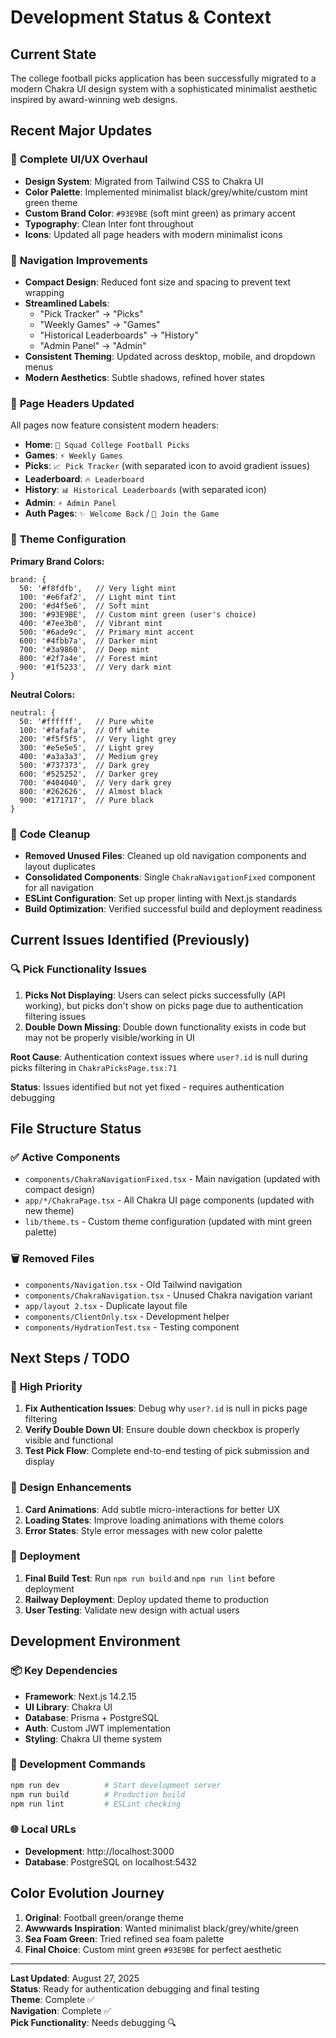 # Development Status & Context

## Current State
The college football picks application has been successfully migrated to a modern Chakra UI design system with a sophisticated minimalist aesthetic inspired by award-winning web designs.

## Recent Major Updates

### 🎨 **Complete UI/UX Overhaul**
- **Design System**: Migrated from Tailwind CSS to Chakra UI
- **Color Palette**: Implemented minimalist black/grey/white/custom mint green theme
- **Custom Brand Color**: `#93E9BE` (soft mint green) as primary accent
- **Typography**: Clean Inter font throughout
- **Icons**: Updated all page headers with modern minimalist icons

### 🔧 **Navigation Improvements**
- **Compact Design**: Reduced font size and spacing to prevent text wrapping
- **Streamlined Labels**: 
  - "Pick Tracker" → "Picks"
  - "Weekly Games" → "Games" 
  - "Historical Leaderboards" → "History"
  - "Admin Panel" → "Admin"
- **Consistent Theming**: Updated across desktop, mobile, and dropdown menus
- **Modern Aesthetics**: Subtle shadows, refined hover states

### 📱 **Page Headers Updated**
All pages now feature consistent modern headers:
- **Home**: `🎯 Squad College Football Picks`
- **Games**: `⚡ Weekly Games`
- **Picks**: `📈 Pick Tracker` (with separated icon to avoid gradient issues)
- **Leaderboard**: `🔥 Leaderboard`
- **History**: `📊 Historical Leaderboards` (with separated icon)
- **Admin**: `⚡ Admin Panel`
- **Auth Pages**: `✨ Welcome Back` / `🚀 Join the Game`

### 🎨 **Theme Configuration**
**Primary Brand Colors:**
```
brand: {
  50: '#f8fdfb',   // Very light mint
  100: '#e6faf2',  // Light mint tint  
  200: '#d4f5e6',  // Soft mint
  300: '#93E9BE',  // Custom mint green (user's choice)
  400: '#7ee3b0',  // Vibrant mint
  500: '#6ade9c',  // Primary mint accent
  600: '#4fbb7a',  // Darker mint
  700: '#3a9860',  // Deep mint
  800: '#2f7a4e',  // Forest mint
  900: '#1f5233',  // Very dark mint
}
```

**Neutral Colors:**
```
neutral: {
  50: '#ffffff',   // Pure white
  100: '#fafafa',  // Off white
  200: '#f5f5f5',  // Very light grey
  300: '#e5e5e5',  // Light grey
  400: '#a3a3a3',  // Medium grey
  500: '#737373',  // Dark grey
  600: '#525252',  // Darker grey
  700: '#404040',  // Very dark grey
  800: '#262626',  // Almost black
  900: '#171717',  // Pure black
}
```

### 🧹 **Code Cleanup**
- **Removed Unused Files**: Cleaned up old navigation components and layout duplicates
- **Consolidated Components**: Single `ChakraNavigationFixed` component for all navigation
- **ESLint Configuration**: Set up proper linting with Next.js standards
- **Build Optimization**: Verified successful build and deployment readiness

## Current Issues Identified (Previously)

### 🔍 **Pick Functionality Issues**
1. **Picks Not Displaying**: Users can select picks successfully (API working), but picks don't show on picks page due to authentication filtering issues
2. **Double Down Missing**: Double down functionality exists in code but may not be properly visible/working in UI

**Root Cause**: Authentication context issues where `user?.id` is null during picks filtering in `ChakraPicksPage.tsx:71`

**Status**: Issues identified but not yet fixed - requires authentication debugging

## File Structure Status

### ✅ **Active Components**
- `components/ChakraNavigationFixed.tsx` - Main navigation (updated with compact design)
- `app/*/ChakraPage.tsx` - All Chakra UI page components (updated with new theme)
- `lib/theme.ts` - Custom theme configuration (updated with mint green palette)

### 🗑️ **Removed Files**
- `components/Navigation.tsx` - Old Tailwind navigation
- `components/ChakraNavigation.tsx` - Unused Chakra navigation variant
- `app/layout 2.tsx` - Duplicate layout file
- `components/ClientOnly.tsx` - Development helper
- `components/HydrationTest.tsx` - Testing component

## Next Steps / TODO

### 🔧 **High Priority**
1. **Fix Authentication Issues**: Debug why `user?.id` is null in picks page filtering
2. **Verify Double Down UI**: Ensure double down checkbox is properly visible and functional
3. **Test Pick Flow**: Complete end-to-end testing of pick submission and display

### 🎨 **Design Enhancements** 
1. **Card Animations**: Add subtle micro-interactions for better UX
2. **Loading States**: Improve loading animations with theme colors
3. **Error States**: Style error messages with new color palette

### 🚀 **Deployment**
1. **Final Build Test**: Run `npm run build` and `npm run lint` before deployment
2. **Railway Deployment**: Deploy updated theme to production
3. **User Testing**: Validate new design with actual users

## Development Environment

### 📦 **Key Dependencies**
- **Framework**: Next.js 14.2.15
- **UI Library**: Chakra UI
- **Database**: Prisma + PostgreSQL
- **Auth**: Custom JWT implementation
- **Styling**: Chakra UI theme system

### 🔧 **Development Commands**
```bash
npm run dev          # Start development server
npm run build        # Production build
npm run lint         # ESLint checking
```

### 🌐 **Local URLs**
- **Development**: http://localhost:3000
- **Database**: PostgreSQL on localhost:5432

## Color Evolution Journey
1. **Original**: Football green/orange theme
2. **Awwwards Inspiration**: Wanted minimalist black/grey/white/green
3. **Sea Foam Green**: Tried refined sea foam palette  
4. **Final Choice**: Custom mint green `#93E9BE` for perfect aesthetic

---

**Last Updated**: August 27, 2025  
**Status**: Ready for authentication debugging and final testing  
**Theme**: Complete ✅  
**Navigation**: Complete ✅  
**Pick Functionality**: Needs debugging 🔍